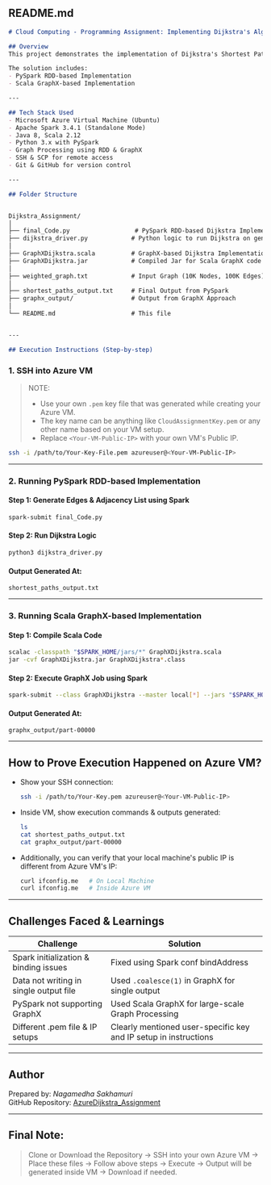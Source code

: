 ##  README.md

```markdown
# Cloud Computing - Programming Assignment: Implementing Dijkstra's Algorithm with Apache Spark on Azure VMs

## Overview
This project demonstrates the implementation of Dijkstra's Shortest Path Algorithm using Apache Spark, deployed and executed on Microsoft Azure Virtual Machines (VMs).

The solution includes:
- PySpark RDD-based Implementation
- Scala GraphX-based Implementation

---

## Tech Stack Used
- Microsoft Azure Virtual Machine (Ubuntu)
- Apache Spark 3.4.1 (Standalone Mode)
- Java 8, Scala 2.12
- Python 3.x with PySpark
- Graph Processing using RDD & GraphX
- SSH & SCP for remote access
- Git & GitHub for version control

---

## Folder Structure


Dijkstra_Assignment/
│
├── final_Code.py                  # PySpark RDD-based Dijkstra Implementation
├── dijkstra_driver.py            # Python logic to run Dijkstra on generated RDD outputs
│
├── GraphXDijkstra.scala          # GraphX-based Dijkstra Implementation in Scala
├── GraphXDijkstra.jar            # Compiled Jar for Scala GraphX code
│
├── weighted_graph.txt            # Input Graph (10K Nodes, 100K Edges)
│
├── shortest_paths_output.txt     # Final Output from PySpark
├── graphx_output/                # Output from GraphX Approach
│
└── README.md                     # This file


---

## Execution Instructions (Step-by-step)

```
### 1. SSH into Azure VM

> NOTE:
> - Use your own `.pem` key file that was generated while creating your Azure VM.
> - The key name can be anything like `CloudAssignmentKey.pem` or any other name based on your VM setup.
> - Replace `<Your-VM-Public-IP>` with your own VM's Public IP.

```bash
ssh -i /path/to/Your-Key-File.pem azureuser@<Your-VM-Public-IP>
```
---

### 2. Running PySpark RDD-based Implementation

#### Step 1: Generate Edges & Adjacency List using Spark
```bash
spark-submit final_Code.py
```

#### Step 2: Run Dijkstra Logic
```bash
python3 dijkstra_driver.py
```

#### Output Generated At:
```
shortest_paths_output.txt
```

---

### 3. Running Scala GraphX-based Implementation

#### Step 1: Compile Scala Code
```bash
scalac -classpath "$SPARK_HOME/jars/*" GraphXDijkstra.scala
jar -cvf GraphXDijkstra.jar GraphXDijkstra*.class
```

#### Step 2: Execute GraphX Job using Spark
```bash
spark-submit --class GraphXDijkstra --master local[*] --jars "$SPARK_HOME/jars/*" GraphXDijkstra.jar
```

#### Output Generated At:
```
graphx_output/part-00000
```

---

## How to Prove Execution Happened on Azure VM?

- Show your SSH connection:
    ```bash
    ssh -i /path/to/Your-Key.pem azureuser@<Your-VM-Public-IP>
    ```

- Inside VM, show execution commands & outputs generated:
    ```bash
    ls
    cat shortest_paths_output.txt
    cat graphx_output/part-00000
    ```

- Additionally, you can verify that your local machine's public IP is different from Azure VM's IP:
    ```bash
    curl ifconfig.me   # On Local Machine
    curl ifconfig.me   # Inside Azure VM
    ```

---

## Challenges Faced & Learnings
| Challenge | Solution |
|-----------|-----------|
| Spark initialization & binding issues | Fixed using Spark conf bindAddress |
| Data not writing in single output file | Used `.coalesce(1)` in GraphX for single output |
| PySpark not supporting GraphX | Used Scala GraphX for large-scale Graph Processing |
| Different .pem file & IP setups | Clearly mentioned user-specific key and IP setup in instructions |

---

## Author

Prepared by: *Nagamedha Sakhamuri*  
GitHub Repository: [AzureDijkstra_Assignment](https://github.com/Nagamedha/AzureDijkstra_Assignment)

---

## Final Note:
> Clone or Download the Repository → SSH into your own Azure VM → Place these files → Follow above steps → Execute → Output will be generated inside VM → Download if needed.

